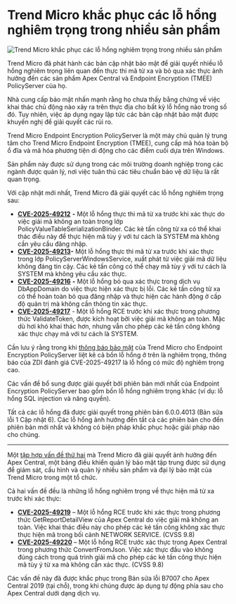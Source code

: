 # Trend Micro khắc phục các lỗ hổng nghiêm trọng trong nhiều sản phẩm

![Trend Micro khắc phục các lỗ hổng nghiêm trọng trong nhiều sản phẩm](https://www.bleepstatic.com/content/hl-images/2022/04/01/Trend_Micro__headpic.jpg)

Trend Micro đã phát hành các bản cập nhật bảo mật để giải quyết nhiều lỗ hổng nghiêm trọng liên quan đến thực thi mã từ xa và bỏ qua xác thực ảnh hưởng đến các sản phẩm Apex Central và Endpoint Encryption (TMEE) PolicyServer của họ.

Nhà cung cấp bảo mật nhấn mạnh rằng họ chưa thấy bằng chứng về việc khai thác chủ động nào xảy ra trên thực địa cho bất kỳ lỗ hổng nào trong số đó. Tuy nhiên, việc áp dụng ngay lập tức các bản cập nhật bảo mật được khuyến nghị để giải quyết các rủi ro.

Trend Micro Endpoint Encryption PolicyServer là một máy chủ quản lý trung tâm cho Trend Micro Endpoint Encryption (TMEE), cung cấp mã hóa toàn bộ ổ đĩa và mã hóa phương tiện di động cho các điểm cuối dựa trên Windows.

Sản phẩm này được sử dụng trong các môi trường doanh nghiệp trong các ngành được quản lý, nơi việc tuân thủ các tiêu chuẩn bảo vệ dữ liệu là rất quan trọng.

Với cập nhật mới nhất, Trend Micro đã giải quyết các lỗ hổng nghiêm trọng sau:

* [**CVE-2025-49212**](https://www.zerodayinitiative.com/advisories/ZDI-25-369/) **\-** Một lỗ hổng thực thi mã từ xa trước khi xác thực do việc giải mã không an toàn trong lớp PolicyValueTableSerializationBinder. Các kẻ tấn công từ xa có thể khai thác điều này để thực hiện mã tùy ý với tư cách là SYSTEM mà không cần yêu cầu đăng nhập.
* [**CVE-2025-49213**](https://www.zerodayinitiative.com/advisories/ZDI-25-370/)**\-** Một lỗ hổng thực thi mã từ xa trước khi xác thực trong lớp PolicyServerWindowsService, xuất phát từ việc giải mã dữ liệu không đáng tin cậy. Các kẻ tấn công có thể chạy mã tùy ý với tư cách là SYSTEM mà không yêu cầu xác thực.
* **[CVE-2025-49216](https://www.zerodayinitiative.com/advisories/ZDI-25-373/)** **\-** Một lỗ hổng bỏ qua xác thực trong dịch vụ DbAppDomain do việc thực hiện xác thực bị lỗi. Các kẻ tấn công từ xa có thể hoàn toàn bỏ qua đăng nhập và thực hiện các hành động ở cấp độ quản trị mà không cần thông tin xác thực.
* [**CVE-2025-49217**](https://www.zerodayinitiative.com/advisories/ZDI-25-374/) _\-_ Một lỗ hổng RCE trước khi xác thực trong phương thức ValidateToken, được kích hoạt bởi việc giải mã không an toàn. Mặc dù hơi khó khai thác hơn, nhưng vẫn cho phép các kẻ tấn công không xác thực chạy mã với tư cách là SYSTEM.

Cần lưu ý rằng trong khi [thông báo bảo mật](https://success.trendmicro.com/en-US/solution/KA-0019928) của Trend Micro cho Endpoint Encryption PolicyServer liệt kê cả bốn lỗ hổng ở trên là nghiêm trọng, thông báo của ZDI đánh giá CVE-2025-49217 là lỗ hổng có mức độ nghiêm trọng cao.

Các vấn đề bổ sung được giải quyết bởi phiên bản mới nhất của Endpoint Encryption PolicyServer bao gồm bốn lỗ hổng nghiêm trọng khác (ví dụ: lỗ hổng SQL injection và nâng quyền).

Tất cả các lỗ hổng đã được giải quyết trong phiên bản 6.0.0.4013 (Bản sửa lỗi 1 Cập nhật 6). Các lỗ hổng ảnh hưởng đến tất cả các phiên bản cho đến phiên bản mới nhất và không có biện pháp khắc phục hoặc giải pháp nào cho chúng.

---

Một [tập hợp vấn đề thứ hai](https://success.trendmicro.com/en-US/solution/KA-0019926) mà Trend Micro đã giải quyết ảnh hưởng đến Apex Central, một bảng điều khiển quản lý bảo mật tập trung được sử dụng để giám sát, cấu hình và quản lý nhiều sản phẩm và đại lý bảo mật của Trend Micro trong một tổ chức.

Cả hai vấn đề đều là những lỗ hổng nghiêm trọng về thực hiện mã từ xa trước khi xác thực:

* [**CVE-2025-49219**](https://www.zerodayinitiative.com/advisories/ZDI-25-366/) – Một lỗ hổng RCE trước khi xác thực trong phương thức GetReportDetailView của Apex Central do việc giải mã không an toàn. Việc khai thác điều này cho phép các kẻ tấn công không xác thực thực hiện mã trong bối cảnh NETWORK SERVICE. (CVSS 9.8)
* [**CVE-2025-49220**](https://www.zerodayinitiative.com/advisories/ZDI-25-367/) – Một lỗ hổng RCE trước xác thực trong Apex Central trong phương thức ConvertFromJson. Việc xác thực đầu vào không đúng cách trong quá trình giải mã cho phép các kẻ tấn công thực hiện mã tùy ý từ xa mà không cần xác thực. (CVSS 9.8)

Các vấn đề này đã được khắc phục trong Bản sửa lỗi B7007 cho Apex Central 2019 (tại chỗ), trong khi chúng được áp dụng tự động phía sau cho Apex Central dưới dạng dịch vụ.